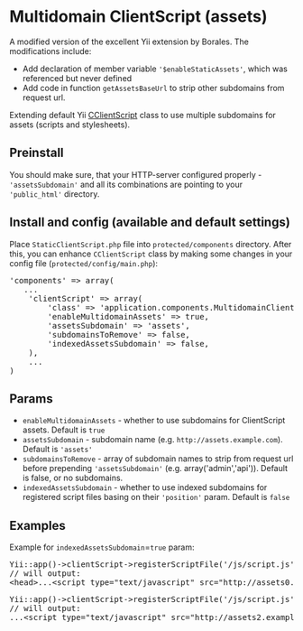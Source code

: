 Multidomain ClientScript (assets)
=================================

A modified version of the excellent Yii extension by Borales. The modifications include:

- Add declaration of member variable `'$enableStaticAssets'`, which was referenced but never defined
- Add code in function `getAssetsBaseUrl` to strip other subdomains from request url.

Extending default Yii [CClientScript](https://github.com/yiisoft/yii/blob/master/framework/web/CClientScript.php) class to use multiple subdomains for assets (scripts and stylesheets).

Preinstall
----------
You should make sure, that your HTTP-server configured properly - `'assetsSubdomain'` and all its combinations are pointing to your `'public_html'` directory.

Install and config (available and default settings)
---------------------------------------------------
Place `StaticClientScript.php` file into `protected/components` directory.
After this, you can enhance `CClientScript` class by making some changes in your config file (`protected/config/main.php`):

<pre>
'components' => array(
   ...
    'clientScript' => array(
        'class' => 'application.components.MultidomainClientScript',
        'enableMultidomainAssets' => true,
        'assetsSubdomain' => 'assets',
        'subdomainsToRemove' => false,
        'indexedAssetsSubdomain' => false,
    ),
    ...
)
</pre>

Params
------
- `enableMultidomainAssets` - whether to use subdomains for ClientScript assets. Default is `true`
- `assetsSubdomain` - subdomain name (e.g. `http://assets.example.com`). Default is `'assets'`
- `subdomainsToRemove` - array of subdomain names to strip from request url before prepending `'assetsSubdomain'` (e.g. array('admin','api')). Default is false, or no subdomains.
- `indexedAssetsSubdomain` - whether to use indexed subdomains for registered script files basing on their `'position'` param. Default is `false`

Examples
--------
Example for `indexedAssetsSubdomain`=`true` param:

<pre>Yii::app()->clientScript->registerScriptFile('/js/script.js', CClientScript::POS_HEAD)
// will output:
&lt;head&gt;...&lt;script type=&quot;text/javascript&quot; src=&quot;http://assets0.example.com/js/script.js&quot;&gt;&lt;/script&gt;...&lt;/head&gt;&#10;</pre>

<pre>Yii::app()->clientScript->registerScriptFile('/js/script.js', CClientScript::POS_END)
// will output:
...&lt;script type=&quot;text/javascript&quot; src=&quot;http://assets2.example.com/js/script.js&quot;&gt;&lt;/script&gt;&lt;/body&gt;</pre>
